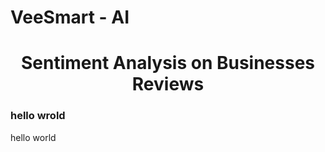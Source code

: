 # VeeSmart - AI
<h1 align="center">Sentiment Analysis on Businesses Reviews</h1>

<h4>



<h3>hello wrold</h3>
<p>hello world</p>

<h></h>
<h></h>
<h></h>
<h></h>
